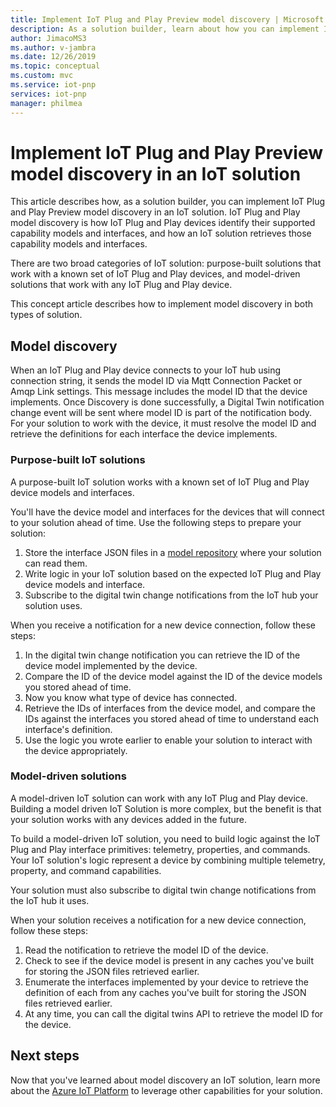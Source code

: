 ```yaml
---
title: Implement IoT Plug and Play Preview model discovery | Microsoft Docs
description: As a solution builder, learn about how you can implement IoT Plug and Play model discovery in your solution.
author: JimacoMS3
ms.author: v-jambra
ms.date: 12/26/2019
ms.topic: conceptual
ms.custom: mvc
ms.service: iot-pnp
services: iot-pnp
manager: philmea
---
```


# Implement IoT Plug and Play Preview model discovery in an IoT solution

This article describes how, as a solution builder, you can implement IoT Plug and Play Preview model discovery in an IoT solution.  IoT Plug and Play model discovery is how IoT Plug and Play devices identify their supported capability models and interfaces, and how an IoT solution retrieves those capability models and interfaces.

There are two broad categories of IoT solution: purpose-built solutions that work with a known set of IoT Plug and Play devices, and model-driven solutions that work with any IoT Plug and Play device.

This concept article describes how to implement model discovery in both types of solution.

## Model discovery

When an IoT Plug and Play device connects to your IoT hub using connection string, it sends the model ID via Mqtt Connection Packet or Amqp Link settings. This message includes the model ID that the device implements. Once Discovery is done successfully, a Digital Twin notification change event will be sent where model ID is part of the notification body. For your solution to work with the device, it must resolve the model ID and retrieve the definitions for each interface the device implements.


### Purpose-built IoT solutions

A purpose-built IoT solution works with a known set of IoT Plug and Play device models and interfaces.

You'll have the device model and interfaces for the devices that will connect to your solution ahead of time. Use the following steps to prepare your solution:

1. Store the interface JSON files in a [model repository](./howto-manage-models.md) where your solution can read them.
1. Write logic in your IoT solution based on the expected IoT Plug and Play device models and interface.
1. Subscribe to the digital twin change notifications from the IoT hub your solution uses.

When you receive a notification for a new device connection, follow these steps:

1. In the digital twin change notification you can retrieve the ID of the device model implemented by the device.
1. Compare the ID of the device model against the ID of the device models you stored ahead of time.
1. Now you know what type of device has connected. 
1. Retrieve the IDs of interfaces from the device model, and compare the IDs against the interfaces you stored ahead of time to understand each interface's definition.
1. Use the logic you wrote earlier to enable your solution to interact with the device appropriately.

### Model-driven solutions

A model-driven IoT solution can work with any IoT Plug and Play device. Building a model driven IoT Solution is more complex, but the benefit is that your solution works with any devices added in the future.

To build a model-driven IoT solution, you need to build logic against the IoT Plug and Play interface primitives: telemetry, properties, and commands. Your IoT solution's logic represent a device by combining multiple telemetry, property, and command capabilities.

Your solution must also subscribe to digital twin change notifications from the IoT hub it uses.

When your solution receives a notification for a new device connection, follow these steps:

1. Read the notification to retrieve the model ID of the device.
1. Check to see if the device model is present in any caches you've built for storing the JSON files retrieved earlier.
1. Enumerate the interfaces implemented by your device to retrieve the definition of each from any caches you've built for storing the JSON files retrieved earlier.
1. At any time, you can call the digital twins API to retrieve the model ID for the device.

## Next steps

Now that you've learned about model discovery an IoT solution, learn more about the [Azure IoT Platform](overview-iot-plug-and-play.md) to leverage other capabilities for your solution.
